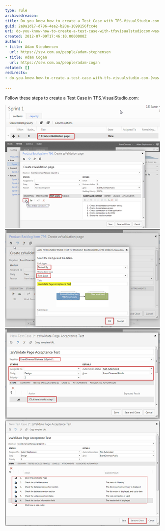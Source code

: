 ```yaml
---
type: rule
archivedreason: 
title: Do you know how to create a Test Case with TFS.VisualStudio.com (was TFSPreview)?
guid: 2a9a1d17-d786-4ea2-b20e-1099156fcc4e
uri: do-you-know-how-to-create-a-test-case-with-tfsvisualstudiocom-was-tfspreview
created: 2012-07-09T17:46:10.0000000Z
authors:
- title: Adam Stephensen
  url: https://ssw.com.au/people/adam-stephensen
- title: Adam Cogan
  url: https://ssw.com.au/people/adam-cogan
related: []
redirects:
- do-you-know-how-to-create-a-test-case-with-tfs-visualstudio-com-(was-tfspreview)

---
```


Follow these steps to create a Test Case in TFS.VisualStudio.com: 
<!--endintro-->

![Double click the Product Backlog Item that you want to create a Test Case for to open it](create-tc-1.jpg)
![Open the "TEST CASES" tab and click on the "New linked work item" button](create-tc-2.jpg)
![Ensure that the link type is 'Tested By', that the work item type is 'Test Case' and enter a title for the Test Case. Click OK.](create-tc-3.jpg)
![Select the correct iteration, and update the Status and Details sections. Click on the 'Click here to add a step' and proceed to add the steps required to test the user story](create-tc-4.jpg)
![After entering each action, along with its expected result, click Save and Close](create-tc-5.jpg)
